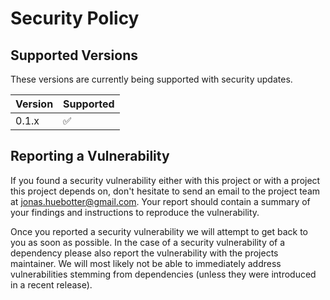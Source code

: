 # Security Policy

## Supported Versions

These versions are currently being supported with security updates.

| Version | Supported          |
| ------- | ------------------ |
| 0.1.x   | :white_check_mark: |

## Reporting a Vulnerability

If you found a security vulnerability either with this project or with a project this project depends on, don't hesitate to send an email to the project team at jonas.huebotter@gmail.com.
Your report should contain a summary of your findings and instructions to reproduce the vulnerability.

Once you reported a security vulnerability we will attempt to get back to you as soon as possible.
In the case of a security vulnerability of a dependency please also report the vulnerability with the projects maintainer.
We will most likely not be able to immediately address vulnerabilities stemming from dependencies (unless they were introduced in a recent release).
